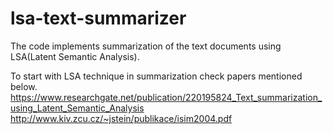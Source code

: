# lsa-text-summarizer

The code implements summarization of the text documents using LSA(Latent Semantic Analysis).

To start with LSA technique in summarization check papers mentioned below. https://www.researchgate.net/publication/220195824_Text_summarization_using_Latent_Semantic_Analysis http://www.kiv.zcu.cz/~jstein/publikace/isim2004.pdf
